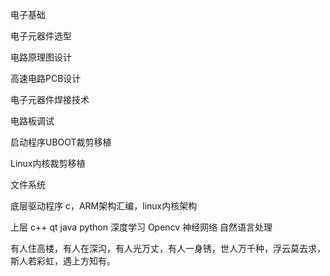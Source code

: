 电子基础

电子元器件选型

电路原理图设计

高速电路PCB设计

电子元器件焊接技术

电路板调试

启动程序UBOOT裁剪移植

Linux内核裁剪移植

文件系统

底层驱动程序  c，ARM架构汇编，linux内核架构

上层 c++ qt java python 深度学习 Opencv 神经网络 自然语言处理







有人住高楼，有人在深沟，有人光万丈，有人一身锈，世人万千种，浮云莫去求，斯人若彩虹，遇上方知有。

